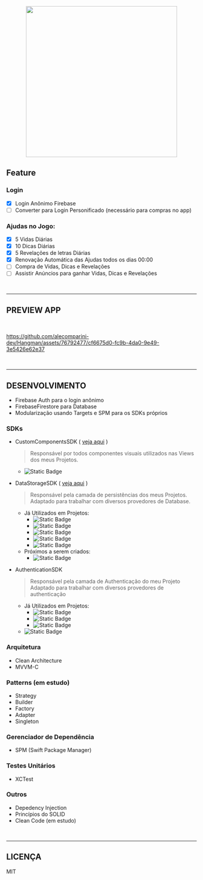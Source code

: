 
<h3 align="center">
  <br>
  <img src="https://github.com/alecomparini-dev/Hangman/assets/76792477/7a7b9d00-1a23-4329-812e-8d6171e9958f" width="400">
  <br>
</h3>



## Feature

### Login
- [x] Login Anônimo Firebase
- [ ] Converter para Login Personificado (necessário para compras no app)

### Ajudas no Jogo:
- [x] 5 Vidas Diárias
- [x] 10 Dicas Diárias
- [x] 5 Revelações de letras Diárias
- [x] Renovação Automática das Ajudas todos os dias 00:00
- [ ] Compra de Vidas, Dicas e Revelações
- [ ] Assistir Anúncios para ganhar Vidas, Dicas e Revelações

<br>

---
## PREVIEW APP

<br>

https://github.com/alecomparini-dev/Hangman/assets/76792477/cf6675d0-fc9b-4da0-9e49-3e5426e62e37

<br>

---
## DESENVOLVIMENTO
- Firebase Auth para o login anônimo
- FirebaseFirestore para Database
- Modularização usando Targets e SPM para os SDKs próprios

### SDKs 
- CustomComponentsSDK ( [veja aqui](https://github.com/alecomparini-dev/CustomComponentsSDK/tree/develop/Sources/CustomComponents/Components) )
  > Responsável por todos componentes visuais utilizados nas Views dos meus Projetos.
  - ![Static Badge](https://img.shields.io/badge/status-em_evolu%C3%A7%C3%A3o-green)
    
- DataStorageSDK ( [veja aqui](https://github.com/alecomparini-dev/CustomComponentsSDK/tree/develop/Sources/CustomComponents/Components) )
  > Responsável pela camada de persistências dos meus Projetos. <br>
    Adaptado para trabalhar com diversos provedores de Database.
  - Já Utilizados em Projetos:
    - ![Static Badge](https://img.shields.io/badge/CoreData-green?style=for-the-badge)
    - ![Static Badge](https://img.shields.io/badge/FirestoreDatabase-green?style=for-the-badge)
    - ![Static Badge](https://img.shields.io/badge/KeyChain-green?style=for-the-badge)
    - ![Static Badge](https://img.shields.io/badge/UserDefaults-green?style=for-the-badge)
    - ![Static Badge](https://img.shields.io/badge/Realm-green?style=for-the-badge)
  - Próximos a serem criados:
    - ![Static Badge](https://img.shields.io/badge/SQLite-red?style=for-the-badge)

    
- AuthenticationSDK
  > Responsável pela camada de Authenticação do meu Projeto <br>
    Adaptado para trabalhar com diversos provedores de authenticação
  - Já Utilizados em Projetos:
    - ![Static Badge](https://img.shields.io/badge/FirestoreAuth_Anônimo-green?style=for-the-badge)
    - ![Static Badge](https://img.shields.io/badge/FirestoreAuth_Email/Senha-green?style=for-the-badge)
    - ![Static Badge](https://img.shields.io/badge/Biometria-green?style=for-the-badge)
  - ![Static Badge](https://img.shields.io/badge/status-em_evolu%C3%A7%C3%A3o-green)

### Arquitetura
- Clean Architecture
- MVVM-C

### Patterns (em estudo)
- Strategy
- Builder
- Factory
- Adapter
- Singleton

### Gerenciador de Dependência
- SPM (Swift Package Manager)

### Testes Unitários
- XCTest

### Outros
- Depedency Injection
- Princípios do SOLID
- Clean Code (em estudo)



<br>

---
## LICENÇA
MIT


